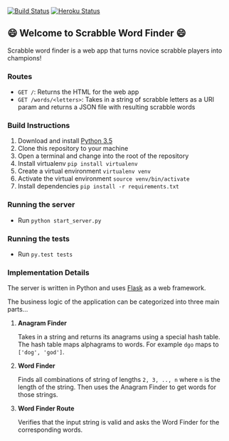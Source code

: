 [![Build Status](https://travis-ci.org/adrielklein/scrabble-word-finder.svg?branch=master)](https://travis-ci.org/adrielklein/scrabble-word-finder)
[![Heroku Status](https://heroku-badge.herokuapp.com/?app=scrabble-word-finder)](http://scrabble-word-finder.herokuapp.com)

## :smile: Welcome to Scrabble Word Finder :smile:
Scrabble word finder is a web app that turns novice scrabble players into champions!

### Routes
- `GET /`: Returns the HTML for the web app
- `GET /words/<letters>`: Takes in a string of scrabble letters as a URI param and returns a JSON file with resulting scrabble words

### Build Instructions
1. Download and install [Python 3.5](https://www.python.org/downloads/release/python-350/)
1. Clone this repository to your machine
1. Open a terminal and change into the root of the repository
1. Install virtualenv `pip install virtualenv`
1. Create a virtual environment `virtualenv venv`
1. Activate the virtual environment `source venv/bin/activate`
1. Install dependencies `pip install -r requirements.txt`

### Running the server
- Run `python start_server.py`

### Running the tests
- Run `py.test tests`

### Implementation Details

The server is written in Python and uses [Flask](http://flask.pocoo.org/) as a web framework.

The business logic of the application can be categorized into three main parts...

1. **Anagram Finder**

   Takes in a string and returns its anagrams using a special hash table. The hash table maps alphagrams to words. For example `dgo` maps to `['dog', 'god']`.
2. **Word Finder**

   Finds all combinations of string of lengths `2, 3, .., n` where `n` is the length of the string. Then uses the Anagram Finder to get words for those strings.
3. **Word Finder Route**

   Verifies that the input string is valid and asks the Word Finder for the corresponding words.


